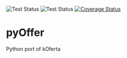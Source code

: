 ![Test Status](https://github.com/konserw/pyOffer/workflows/linux/badge.svg) ![Test Status](https://github.com/konserw/pyOffer/workflows/windows/badge.svg) [![Coverage Status](https://coveralls.io/repos/github/konserw/pyOffer/badge.svg?branch=master)](https://coveralls.io/github/konserw/pyOffer?branch=master)
# pyOffer
Python port of kOferta
